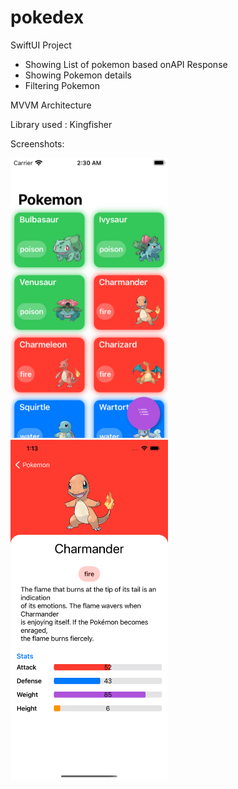 # pokedex

SwiftUI Project 
 - Showing List of pokemon based onAPI Response
 - Showing Pokemon details
 - Filtering Pokemon
 
MVVM Architecture

Library used : Kingfisher  

Screenshots: 

<img src="https://github.com/wassim93/pokedex/blob/main/Simulator%20Screen%20Shot%20-%20iPod%20touch%20(7th%20generation)%20-%202021-09-07%20at%2002.30.16.png" width=50% height=50%>

<img src="https://github.com/wassim93/pokedex/blob/main/Simulator%20Screen%20Shot%20-%20iPhone%2011%20Pro%20Max%20-%202021-09-07%20at%2001.13.08.png" width=50% height=50%>


